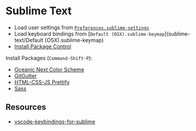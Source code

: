 # Sublime Text

- Load user settings from [`Preferences.sublime-settings`](sublime-text/Preferences.sublime-settings)
- Load keyboard bindings from [`Default (OSX).sublime-keymap`](sublime-text/Default (OSX).sublime-keymap)
- [Install Package Control](https://packagecontrol.io/installation)

Install Packages (`Command-Shift-P`):

- [Oceanic Next Color Scheme](https://github.com/voronianski/oceanic-next-color-scheme)
- [GitGutter](https://github.com/jisaacks/GitGutter)
- [HTML-CSS-JS Prettify](https://github.com/victorporof/Sublime-HTMLPrettify)
- [Sass](https://packagecontrol.io/packages/Sass)

## Resources

- [vscode-keybindings-for-sublime](https://github.com/jennynz/vscode-keybindings-for-sublime)
